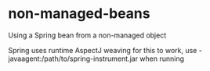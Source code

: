 non-managed-beans
=================

Using a Spring bean from a non-managed object

Spring uses runtime AspectJ weaving for this to work, use -javaagent:/path/to/spring-instrument.jar when running
